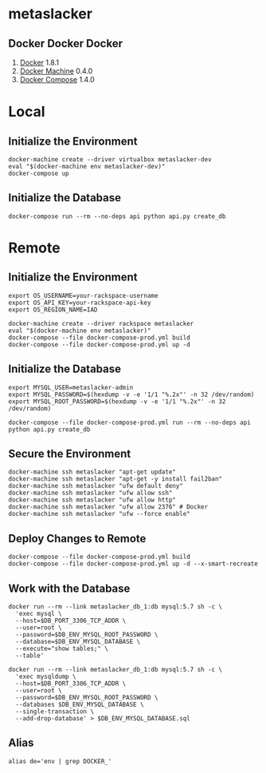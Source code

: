 # metaslacker

## Docker Docker Docker

1. [Docker](https://docs.docker.com/installation/) 1.8.1
1. [Docker Machine](https://docs.docker.com/machine/#installation) 0.4.0
1. [Docker Compose](https://docs.docker.com/compose/install/) 1.4.0

# Local

## Initialize the Environment

```
docker-machine create --driver virtualbox metaslacker-dev
eval "$(docker-machine env metaslacker-dev)"
docker-compose up
```

## Initialize the Database

```
docker-compose run --rm --no-deps api python api.py create_db
```

# Remote

## Initialize the Environment

```
export OS_USERNAME=your-rackspace-username
export OS_API_KEY=your-rackspace-api-key
export OS_REGION_NAME=IAD
```

```
docker-machine create --driver rackspace metaslacker
eval "$(docker-machine env metaslacker)"
docker-compose --file docker-compose-prod.yml build
docker-compose --file docker-compose-prod.yml up -d
```

## Initialize the Database

```
export MYSQL_USER=metaslacker-admin
export MYSQL_PASSWORD=$(hexdump -v -e '1/1 "%.2x"' -n 32 /dev/random)
export MYSQL_ROOT_PASSWORD=$(hexdump -v -e '1/1 "%.2x"' -n 32 /dev/random)

docker-compose --file docker-compose-prod.yml run --rm --no-deps api python api.py create_db
```

## Secure the Environment

```
docker-machine ssh metaslacker "apt-get update"
docker-machine ssh metaslacker "apt-get -y install fail2ban"
docker-machine ssh metaslacker "ufw default deny"
docker-machine ssh metaslacker "ufw allow ssh"
docker-machine ssh metaslacker "ufw allow http"
docker-machine ssh metaslacker "ufw allow 2376" # Docker
docker-machine ssh metaslacker "ufw --force enable"
```

## Deploy Changes to Remote

```
docker-compose --file docker-compose-prod.yml build
docker-compose --file docker-compose-prod.yml up -d --x-smart-recreate
```

## Work with the Database

```
docker run --rm --link metaslacker_db_1:db mysql:5.7 sh -c \
  'exec mysql \
  --host=$DB_PORT_3306_TCP_ADDR \
  --user=root \
  --password=$DB_ENV_MYSQL_ROOT_PASSWORD \
  --database=$DB_ENV_MYSQL_DATABASE \
  --execute="show tables;" \
  --table'

docker run --rm --link metaslacker_db_1:db mysql:5.7 sh -c \
  'exec mysqldump \
  --host=$DB_PORT_3306_TCP_ADDR \
  --user=root \
  --password=$DB_ENV_MYSQL_ROOT_PASSWORD \ 
  --databases $DB_ENV_MYSQL_DATABASE \
  --single-transaction \
  --add-drop-database' > $DB_ENV_MYSQL_DATABASE.sql
```

## Alias

```
alias de='env | grep DOCKER_'
```